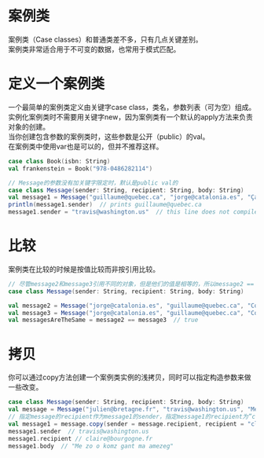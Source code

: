 # 案例类
案例类（Case classes）和普通类差不多，只有几点关键差别。  
案例类非常适合用于不可变的数据，也常用于模式匹配。
# 定义一个案例类
一个最简单的案例类定义由关键字case class，类名，参数列表（可为空）组成。  
实例化案例类时不需要用关键字new，因为案例类有一个默认的apply方法来负责对象的创建。  
当你创建包含参数的案例类时，这些参数是公开（public）的val。  
在案例类中使用var也是可以的，但并不推荐这样。
```scala
case class Book(isbn: String)
val frankenstein = Book("978-0486282114")

// Message的参数没有加关键字限定时，默认是public val的
case class Message(sender: String, recipient: String, body: String)
val message1 = Message("guillaume@quebec.ca", "jorge@catalonia.es", "Ça va ?")
println(message1.sender)  // prints guillaume@quebec.ca
message1.sender = "travis@washington.us"  // this line does not compile
```
# 比较
案例类在比较的时候是按值比较而非按引用比较。
```scala
// 尽管message2和message3引用不同的对象，但是他们的值是相等的，所以message2 == message3为true。
case class Message(sender: String, recipient: String, body: String)

val message2 = Message("jorge@catalonia.es", "guillaume@quebec.ca", "Com va?")
val message3 = Message("jorge@catalonia.es", "guillaume@quebec.ca", "Com va?")
val messagesAreTheSame = message2 == message3  // true
```
# 拷贝
你可以通过copy方法创建一个案例类实例的浅拷贝，同时可以指定构造参数来做一些改变。
```scala
case class Message(sender: String, recipient: String, body: String)
val message = Message("julien@bretagne.fr", "travis@washington.us", "Me zo o komz gant ma amezeg")
// 指定message的recipient作为message1的sender，指定message1的recipient为”claire@bourgogne.fr”，而message的body则是直接拷贝作为message1的body了。
val message1 = message.copy(sender = message.recipient, recipient = "claire@bourgogne.fr")
message1.sender  // travis@washington.us
message1.recipient // claire@bourgogne.fr
message1.body  // "Me zo o komz gant ma amezeg"
```